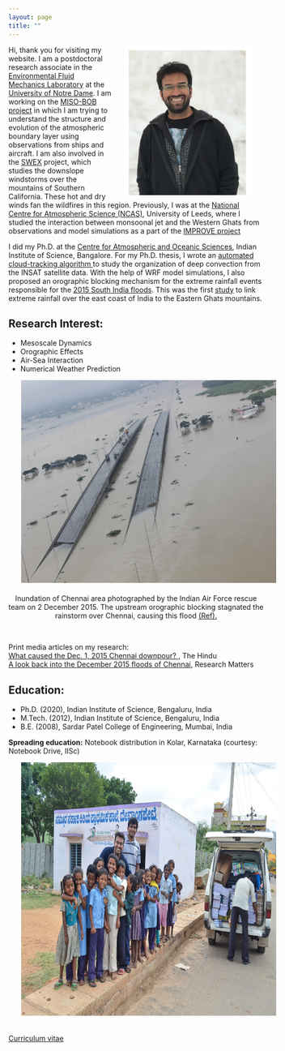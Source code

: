 ```yaml
---
layout: page
title: ""
--- 
```


<html>
<head>
<meta name="viewport" content="width=device-width, initial-scale=1">
<style>
img{
  display: block;
  margin-left: auto;
  margin-right: auto;
  max-width: 100%;
  padding-left: 25px;
  padding-right: 25px;
  padding-bottom: 5px;

}
</style>
</head>
<body>


<p>
<img src="/assets/Jayesh.png" alt ="" width="250" height="300" align='right'>

Hi, thank you for visiting my website. I am a postdoctoral research associate in the <a href="https://efmlab.nd.edu/">Environmental Fluid Mechanics Laboratory</a> at the <a href="https://www.nd.edu/"> University of Notre Dame</a>. I am working on the <a href="https://efmlab.nd.edu/research/miso-bob/"> MISO-BOB project</a> in which I am trying to understand the structure and evolution of the atmospheric boundary layer using observations from ships and aircraft. I am also involved in the <a href = "https://efmlab.nd.edu/research/swex/">SWEX</a> project, which studies the downslope windstorms over the mountains of Southern California. These hot and dry winds fan the  wildfires in this region. Previously, I was at the <a href="https://ncas.ac.uk/"> National Centre for Atmospheric Science (NCAS)</a>, University of Leeds, where I studied the interaction between monsoonal jet and the Western Ghats from observations and model simulations as a part of the <a  href="http://www.met.reading.ac.uk/~sws05agt/improve/"> IMPROVE project </a> </p>



<p>I did my Ph.D. at the <a href="https://caos.iisc.ac.in/"> Centre for Atmospheric and Oceanic Sciences</a>, Indian Institute of Science, Bangalore. For my Ph.D. thesis, I wrote an <a href="https://jayphd.github.io/tracking/">automated cloud-tracking algorithm </a> to study the organization of deep convection from the INSAT satellite data. With the help of WRF model simulations, I also proposed an orographic blocking mechanism for the extreme rainfall events responsible for the <a href="https://en.wikipedia.org/wiki/2015_South_India_floods"> 2015 South India floods</a>. This was the first <a href="https://doi.org/10.1175/MWR-D-16-0473.1"> study</a> to link extreme rainfall over the east coast of India to the Eastern Ghats mountains. </p> 


<h2> Research Interest: </h2> 
<ul>
<li> Mesoscale Dynamics</li>
<li> Orographic Effects</li> 
<li> Air-Sea Interaction </li>
<li> Numerical Weather Prediction </li>
</ul>

<p align="center">
<img src="assets/IAF.jpg" alt ="" width="800" height="400"><br> 
Inundation of Chennai area photographed by the Indian Air Force rescue team on 2 December 2015. The upstream orographic blocking stagnated the rainstorm over Chennai, causing this flood <a href="https://doi.org/10.1175/MWR-D-16-0473.1"> (Ref). </a> </p><br> 
    
Print media articles on my research: <br>
<a href="https://www.thehindu.com/sci-tech/science/what-caused-the-dec-1-2015-chennai-downpour/article24122666.ece">What caused the Dec. 1, 2015 Chennai downpour? </a>, The Hindu <br>
<a href="https://researchmatters.in/news/look-back-december-2015-floods-chennai-what-role-did-eastern-ghats-play">A look back into the December 2015 floods of Chennai</a>, Research Matters


<h2>Education:</h2> 
<ul>
<li> Ph.D. (2020), Indian Institute of Science, Bengaluru, India </li>
<li> M.Tech. (2012), Indian Institute of Science, Bengaluru, India </li>
<li> B.E. (2008), Sardar Patel College of Engineering, Mumbai, India </li>
</ul>


<b> Spreading education:</b> Notebook distribution in Kolar, Karnataka (courtesy: Notebook Drive, IISc) <br>
<p align="center">
<img src="assets/NBD.jpg" alt ="" width="800" height="500"><br> 

<a href="https://drive.google.com/file/d/1HeDbnx6wraPzAjtqf10sOUNfcJlXwvdo/view?usp=drive_link"> Curriculum vitae </a>
